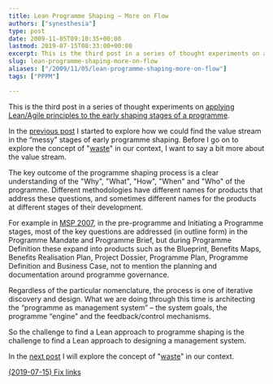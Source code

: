 ```yaml
---
title: Lean Programme Shaping – More on Flow
authors: ["synesthesia"]
type: post
date: 2009-11-05T09:10:35+00:00
lastmod: 2019-07-15T08:33:00+00:00
excerpt: This is the third post in a series of thought experiments on applying Lean/Agile principles to the early shaping stages of a programme.
slug: lean-programme-shaping-more-on-flow 
aliases: ["/2009/11/05/lean-programme-shaping-more-on-flow"]
tags: ["PPPM"]

---
```

This is the third post in a series of thought experiments on [applying Lean/Agile principles to the early shaping stages of a programme](/2009/10/25/agile-programme-shaping-first-thoughts/).

In the [previous post](/2009/11/03/lean-programme-shaping-finding-the-value-stream/) I started to explore how we could find the value stream in the “messy” stages of early programme shaping. Before I go on to explore the concept of "[waste](https://en.wikipedia.org/wiki/Muda_%28Japanese_term%29)" in our context, I want to say a bit more about the value stream.

The key outcome of the programme shaping process is a clear understanding of the "Why", "What", "How", "When" and "Who" of the programme. Different methodologies have different names for products that address these questions, and sometimes different names for the products at different stages of their development.

For example in [MSP 2007](https://www.amazon.co.uk/Managing-successful-programmes-Rod-Sowden/dp/0113313276), in the pre-programme and Initiating a Programme stages, most of the key questions are addressed (in outline form) in the Programme Mandate and Programme Brief, but during Programme Definition these expand into products such as the Blueprint, Benefits Maps, Benefits Realisation Plan, Project Dossier, Programme Plan, Programme Definition and Business Case, not to mention the planning and documentation around programme governance.

Regardless of the particular nomenclature, the process is one of iterative discovery and design. What we are doing through this time is architecting the “programme as management system” – the system goals, the programme “engine” and the feedback/control mechanisms.

So the challenge to find a Lean approach to programme shaping is the challenge to find a Lean approach to designing a management system.

In the [next post](/2009/11/05/lean-programme-shaping-exploring-waste/) I will explore the concept of "[waste](https://en.wikipedia.org/wiki/Muda_%28Japanese_term%29)" in our context.

<ins datetime="2019-07-15">(2019-07-15) Fix links</ins>
